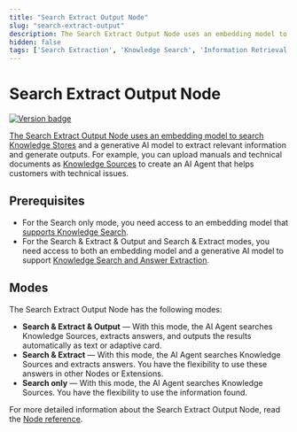 ```yaml
---
title: "Search Extract Output Node"
slug: "search-extract-output"
description: The Search Extract Output Node uses an embedding model to search through data in Knowledge Stores and a generative AI model to extract relevant data and create an output based on the extracted data.
hidden: false
tags: ['Search Extraction', 'Knowledge Search', 'Information Retrieval', 'Knowledge Processing']
---
```


# Search Extract Output Node 

<a href="../../../../release-notes/4.84.md" /><img src="https://img.shields.io/badge/Updated in-v4.84-blue.svg" alt="Version badge" />

The Search Extract Output Node uses an embedding model to search [Knowledge Stores](../knowledge-store.md) and a generative AI model to extract relevant information and generate outputs. For example, you can upload manuals and technical documents as [Knowledge Sources](../knowledge-source/knowledge-source.md) to create an AI Agent that helps customers with technical issues.


## Prerequisites

- For the Search only mode, you need access to an embedding model that [supports Knowledge Search](../../../empower/llms/model-support-by-feature.md).
- For the Search & Extract & Output and Search & Extract modes, you need access to both an embedding model and a generative AI model to support [Knowledge Search and Answer Extraction](../../../empower/llms/model-support-by-feature.md).

## Modes

The Search Extract Output Node has the following modes:

- **Search & Extract & Output** — With this mode, the AI Agent searches Knowledge Sources, extracts answers, and outputs the results automatically as text or adaptive card.
- **Search & Extract** — With this mode, the AI Agent searches Knowledge Sources and extracts answers. You have the flexibility to use these answers in other Nodes or Extensions.
- **Search only** — With this mode, the AI Agent searches Knowledge Sources. You have the flexibility to use the information found. 

For more detailed information about the Search Extract Output Node, read the [Node reference](../../../build/node-reference/other-nodes/search-extract-output.md).
